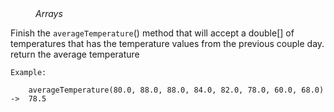 <div class="hint" title="Practice topics">
  <i style="padding-left: 40px;">Arrays</i>
</div>

Finish the `averageTemperature`() method that will accept a double[] of temperatures that has the temperature values
from the previous couple day. return the average temperature

    Example:

        averageTemperature(80.0, 88.0, 88.0, 84.0, 82.0, 78.0, 60.0, 68.0) ->  78.5

<div class="hint">
  <i style="padding-left: 40px;"></i>
</div>
